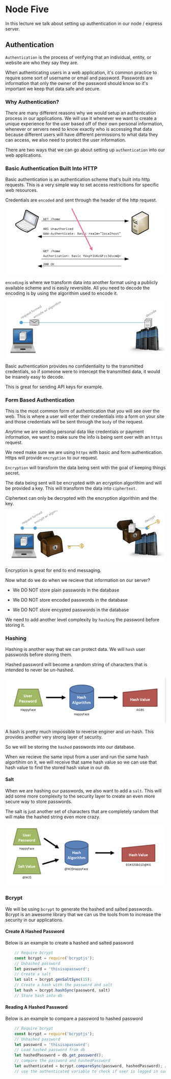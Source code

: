 # Node Five

In this lecture we talk about setting up authentication in our node / express server.

## Authentication

`Authentication` is the process of verifying that an individual, entity, or website are who they say they are.

When authenticating users in a web application, it's common practice to require some sort of username or email and password. Passwords are information that only the owner of the password should know so it's important we keep that data safe and secure.

### Why Authentication?

There are many different reasons why we would setup an authentcation process in our applications. We will use it whenever we want to create a unique experience for the user based off of their own personal information, whenever or servers need to know exactly who is accessing that data because different users will have different permissions to what data they can access, we also need to protect the user information.

There are two ways that we can go about setting up `authentication` into our web applications.

### Basic Authentication Built Into HTTP

Basic authentication is an authentication scheme that's built into http requests. This is a very simple way to set access restricitions for specific web resources.

Credentials are `encoded` and sent through the header of the http request.

![basic auth](images/basicauth.png)

`encoding` is where we transform data into another format using a publicly available scheme and is easily reversible. All you need to decode the encoding is by using the algorithim used to encode it.

![encoding](images/encoding.png)

Basic authentication provides no confidentiality to the transmitted credentials, so if someone were to intercept the transmitted data, it would be insanely easy to decode.

This is great for sending API keys for example.

### Form Based Authentication

This is the most common form of authentication that you will see over the web. This is where a user will enter their credentials into a form on your site and those credentials will be sent through the `body` of the request.

Anytime we are sending personal data like credentials or payment information, we want to make sure the info is being sent over with an `https` request.

We need make sure we are using `https` with basic and form authentication. Https will provide `encryption` to our request.

`Encryption` will transform the data being sent with the goal of keeping things secret. 

The data being sent will be encrypted with an ecryption algorithim and will be provided a key. This will transform the data into `ciphertext`.

Ciphertext can only be decrypted with the encryption algorithim and the key.

![enryption](images/encryption.png)

Encryption is great for end to end messaging.

Now what do we do when we recieve that information on our server?

* We DO NOT store plain passwords in the database

* We DO NOT store encoded passwords in the database

* We DO NOT store encypted passwords in the database

We need to add another level complexity by `hashing` the password before storing it. 

### Hashing

Hashing is another way that we can protect data. We will `hash` user passwords before storing them.

Hashed password will become a random string of characters that is intended to never be un-hashed.

![hashed pattern](images/hashed.png)

A hash is pretty much impossible to reverse enginer and un-hash. This provides another very strong layer of security.

So we will be storing the `hashed` passwords into our database.

When we recieve the same input from a user and run the same hash algortihim on it, we will receive that same hash value so we can use that hash value to find the stored hash value in our db.

#### Salt 

When we are hashing our passwords, we also want to add a `salt`. This will add some more complexity to the security layer to create an even more secure way to store passwords.

The salt is just another set of characters that are completely random that will make the hashed string even more crazy.

![salt pattern](images/salt.png)

### Bcrypt

We will be using `bcrypt` to generate the hashed and salted passwords. Bcrypt is an awesome library that we can us the tools from to increase the security in our applications.

#### Create A Hashed Password

Below is an example to create a hashed and salted password

```js
    // Require bcrypt
    const bcrypt = require('bcryptjs');
    // Unhashed password
    let password = 'thisisapassword';
    // Create a salt
    let salt = bcrypt.genSaltSync(15);
    // Create a hash with the password and salt
    let hash = bcrypt.hashSync(password, salt)
    // Store hash into db
```

#### Reading A Hashed Password

Below is an example to compare a password to hashed password

```js
    // Require bcrypt
    const bcrypt = require('bcryptjs');
    // Unhashed password
    let password = 'thisisapassword';
    // Load hashed password from db
    let hashedPassword = db.get_password();
    // compare the password and hashedPassword
    let authenticated = bcrypt.compareSync(password, hashedPassword); // this will return true or false
    // use the authenticated variable to check if user is logged in successfully
```